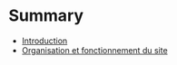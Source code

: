 # Summary

* [Introduction](README.md)
* [Organisation et fonctionnement du site](organisation_et_fonctionnement_du_site.md)

